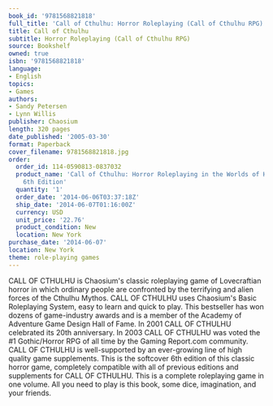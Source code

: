 ```yaml
---
book_id: '9781568821818'
full_title: 'Call of Cthulhu: Horror Roleplaying (Call of Cthulhu RPG)'
title: Call of Cthulhu
subtitle: Horror Roleplaying (Call of Cthulhu RPG)
source: Bookshelf
owned: true
isbn: '9781568821818'
language:
- English
topics:
- Games
authors:
- Sandy Petersen
- Lynn Willis
publisher: Chaosium
length: 320 pages
date_published: '2005-03-30'
format: Paperback
cover_filename: 9781568821818.jpg
order:
  order_id: 114-0590813-0837032
  product_name: 'Call of Cthulhu: Horror Roleplaying in the Worlds of H. P. Lovecraft,
    6th Edition'
  quantity: '1'
  order_date: '2014-06-06T03:37:18Z'
  ship_date: '2014-06-07T01:16:00Z'
  currency: USD
  unit_price: '22.76'
  product_condition: New
  location: New York
purchase_date: '2014-06-07'
location: New York
theme: role-playing games
---
```

CALL OF CTHULHU is Chaosium's classic roleplaying game of Lovecraftian horror in which ordinary people are confronted by the terrifying and alien forces of the Cthulhu Mythos. CALL OF CTHULHU uses Chaosium's Basic Roleplaying System, easy to learn and quick to play. This bestseller has won dozens of game-industry awards and is a member of the Academy of Adventure Game Design Hall of Fame. In 2001 CALL OF CTHULHU celebrated its 20th anniversary. In 2003 CALL OF CTHULHU was voted the #1 Gothic/Horror RPG of all time by the Gaming Report.com community. CALL OF CTHULHU is well-supported by an ever-growing line of high quality game supplements. This is the softcover 6th edition of this classic horror game, completely compatible with all of previous editions and supplements for CALL OF CTHULHU. This is a complete roleplaying game in one volume. All you need to play is this book, some dice, imagination, and your friends.

